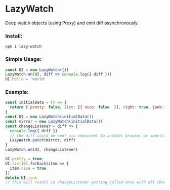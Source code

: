 # LazyWatch

Deep watch objects (using Proxy) and emit diff asynchronously.

### Install:
```
npm i lazy-watch
```

### Simple Usage:

```js
const UI = new LazyWatch({})
LazyWatch.on(UI, diff => console.log({ diff }))
UI.hello = 'world'
```

### Example:

```js
const initialData = () => {
  return { pretty: false, list: [{ nice: false  }], right: true, junk: 123 }
}
const UI = new LazyWatch(initialData())
const mirror = new LazyWatch(initialData())
const changeListener = diff => {
  console.log({ diff })
  // the diff could be sent via websocket to another browser or something
  LazyWatch.patch(mirror, diff)
}
LazyWatch.on(UI, changeListener)

UI.pretty = true;
UI.list[0].forEach(item => {
  item.nice = true
})
delete UI.junk
// this will result in changeListener getting called once with all changes
```
